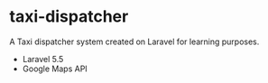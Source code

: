 # taxi-dispatcher

A Taxi dispatcher system created on Laravel for learning purposes.

- Laravel 5.5
- Google Maps API
